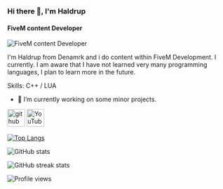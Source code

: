 ### Hi there 👋, I'm Haldrup
#### FiveM content Developer
![FiveM content Developer](https://i.gyazo.com/c922bf8ebc6f87a3a212dadca8a1932b.png)

I'm Haldrup from Denamrk and i do content within FiveM Development. I currently. I am aware that I have not learned very many programming languages, I plan to learn more in the future. 

Skills: C++ / LUA

- 🔭 I’m currently working on some minor projects.


[<img src='https://cdn.jsdelivr.net/npm/simple-icons@3.0.1/icons/github.svg' alt='github' height='40'>](https://github.com/Haldrup1)  [<img src='https://cdn.jsdelivr.net/npm/simple-icons@3.0.1/icons/youtube.svg' alt='YouTube' height='40'>](https://www.youtube.com/channel/https://www.youtube.com/channel/UC40vTNLQ5dj43nWNz7mZAQA)  

[![Top Langs](https://github-readme-stats.vercel.app/api/top-langs/?username=Haldrup1)](https://github.com/anuraghazra/github-readme-stats)

![GitHub stats](https://github-readme-stats.vercel.app/api?username=Haldrup1&show_icons=true)  

![GitHub streak stats](https://github-readme-streak-stats.herokuapp.com/?user=Haldrup1)  

![Profile views](https://gpvc.arturio.dev/Haldrup1)  
